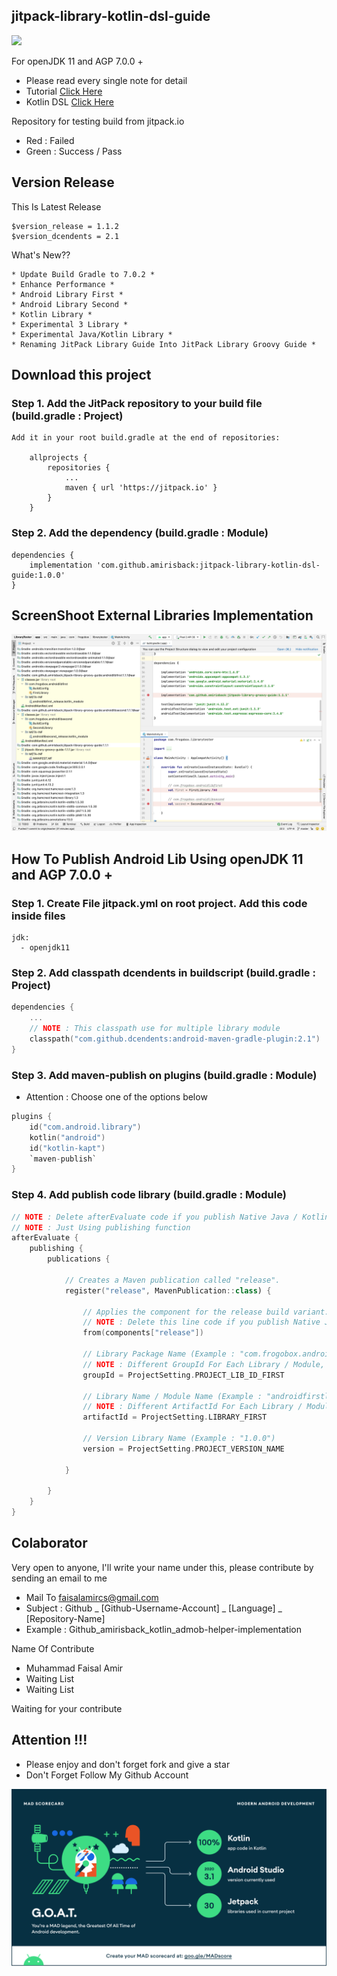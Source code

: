 ## jitpack-library-kotlin-dsl-guide
[![](https://jitpack.io/v/amirisback/jitpack-library-groovy-guide.svg?style=flat-square)](https://jitpack.io/#amirisback/jitpack-library-guide) <br>

For openJDK 11 and AGP 7.0.0 +
- Please read every single note for detail
- Tutorial [Click Here](https://github.com/amirisback/jitpack-library-groovy-guide#how-to-publish-android-lib-using-openjdk-11-and-agp-700-)
- Kotlin DSL [Click Here](https://github.com/amirisback/jitpack-library-kotlin-dsl-guide)

Repository for testing build from jitpack.io
- Red : Failed
- Green : Success / Pass

## Version Release
This Is Latest Release

    $version_release = 1.1.2
    $version_dcendents = 2.1

What's New??

    * Update Build Gradle to 7.0.2 *
    * Enhance Performance *
    * Android Library First *
    * Android Library Second *
    * Kotlin Library *
    * Experimental 3 Library *
    * Experimental Java/Kotlin Library *
    * Renaming JitPack Library Guide Into JitPack Library Groovy Guide *

## Download this project

### Step 1. Add the JitPack repository to your build file (build.gradle : Project)

    Add it in your root build.gradle at the end of repositories:

    	allprojects {
    		repositories {
    			...
    			maven { url 'https://jitpack.io' }
    		}
    	}

### Step 2. Add the dependency (build.gradle : Module)

    dependencies {
        implementation 'com.github.amirisback:jitpack-library-kotlin-dsl-guide:1.0.0'
    }

## ScreenShoot External Libraries Implementation

![ScreenShoot Apps](docs/image/result.png?raw=true)

## How To Publish Android Lib Using openJDK 11 and AGP 7.0.0 +

### Step 1. Create File jitpack.yml on root project. Add this code inside files

    jdk:
      - openjdk11

### Step 2. Add classpath dcendents in buildscript (build.gradle : Project)
```kotlin
dependencies {
    ...
    // NOTE : This classpath use for multiple library module
    classpath("com.github.dcendents:android-maven-gradle-plugin:2.1")
}
```

### Step 3. Add maven-publish on plugins (build.gradle : Module)
- Attention : Choose one of the options below

```kotlin
plugins {
    id("com.android.library")
    kotlin("android")
    id("kotlin-kapt")
    `maven-publish`
}
```
### Step 4. Add publish code library (build.gradle : Module)

```kotlin
// NOTE : Delete afterEvaluate code if you publish Native Java / Kotlin Library
// NOTE : Just Using publishing function
afterEvaluate {
    publishing {
        publications {

            // Creates a Maven publication called "release".
            register("release", MavenPublication::class) {

                // Applies the component for the release build variant.
                // NOTE : Delete this line code if you publish Native Java / Kotlin Library
                from(components["release"])

                // Library Package Name (Example : "com.frogobox.androidfirstlib")
                // NOTE : Different GroupId For Each Library / Module, So That Each Library Is Not Overwritten
                groupId = ProjectSetting.PROJECT_LIB_ID_FIRST

                // Library Name / Module Name (Example : "androidfirstlib")
                // NOTE : Different ArtifactId For Each Library / Module, So That Each Library Is Not Overwritten
                artifactId = ProjectSetting.LIBRARY_FIRST

                // Version Library Name (Example : "1.0.0")
                version = ProjectSetting.PROJECT_VERSION_NAME

            }

        }
    }
}
```


## Colaborator
Very open to anyone, I'll write your name under this, please contribute by sending an email to me

- Mail To faisalamircs@gmail.com
- Subject : Github _ [Github-Username-Account] _ [Language] _ [Repository-Name]
- Example : Github_amirisback_kotlin_admob-helper-implementation

Name Of Contribute
- Muhammad Faisal Amir
- Waiting List
- Waiting List

Waiting for your contribute

## Attention !!!
- Please enjoy and don't forget fork and give a star
- Don't Forget Follow My Github Account

![ScreenShoot Apps](docs/image/mad_score.png?raw=true)